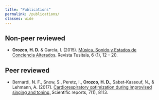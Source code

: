 ```yaml
---
title: "Publications"
permalink: /publications/
classes: wide
---
```


## Non-peer reviewed
* **Orozco, H. D.** & García, I. (2015). [Música, Sonido y Estados de Conciencia Alterados](http://issuu.com/tusitalarevista/docs/n6_sonido). Revista
Tusitala, 6 (1), 12 – 20. 

## Peer reviewed
* Bernardi, N. F., Snow, S., Peretz, I., **Orozco, H. D.**, Sabet-Kassouf, N., & Lehmann, A. (2017).
[Cardiorespiratory optimization during improvised singing and toning.](https://www.nature.com/articles/s41598-017-07171-2) Scientific reports, 7(1), 8113.
